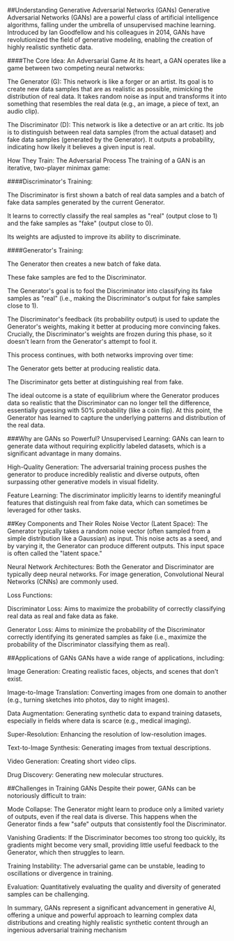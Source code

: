 ##Understanding Generative Adversarial Networks (GANs)
Generative Adversarial Networks (GANs) are a powerful class of artificial intelligence algorithms, falling under the umbrella of unsupervised machine learning. Introduced by Ian Goodfellow and his colleagues in 2014, GANs have revolutionized the field of generative modeling, enabling the creation of highly realistic synthetic data.

####The Core Idea: An Adversarial Game
At its heart, a GAN operates like a game between two competing neural networks:

The Generator (G): This network is like a forger or an artist. Its goal is to create new data samples that are as realistic as possible, mimicking the distribution of real data. It takes random noise as input and transforms it into something that resembles the real data (e.g., an image, a piece of text, an audio clip).

The Discriminator (D): This network is like a detective or an art critic. Its job is to distinguish between real data samples (from the actual dataset) and fake data samples (generated by the Generator). It outputs a probability, indicating how likely it believes a given input is real.

How They Train: The Adversarial Process
The training of a GAN is an iterative, two-player minimax game:

####Discriminator's Training:

The Discriminator is first shown a batch of real data samples and a batch of fake data samples generated by the current Generator.

It learns to correctly classify the real samples as "real" (output close to 1) and the fake samples as "fake" (output close to 0).

Its weights are adjusted to improve its ability to discriminate.

####Generator's Training:

The Generator then creates a new batch of fake data.

These fake samples are fed to the Discriminator.

The Generator's goal is to fool the Discriminator into classifying its fake samples as "real" (i.e., making the Discriminator's output for fake samples close to 1).

The Discriminator's feedback (its probability output) is used to update the Generator's weights, making it better at producing more convincing fakes. Crucially, the Discriminator's weights are frozen during this phase, so it doesn't learn from the Generator's attempt to fool it.

This process continues, with both networks improving over time:

The Generator gets better at producing realistic data.

The Discriminator gets better at distinguishing real from fake.

The ideal outcome is a state of equilibrium where the Generator produces data so realistic that the Discriminator can no longer tell the difference, essentially guessing with 50% probability (like a coin flip). At this point, the Generator has learned to capture the underlying patterns and distribution of the real data.

###Why are GANs so Powerful?
Unsupervised Learning: GANs can learn to generate data without requiring explicitly labeled datasets, which is a significant advantage in many domains.

High-Quality Generation: The adversarial training process pushes the generator to produce incredibly realistic and diverse outputs, often surpassing other generative models in visual fidelity.

Feature Learning: The discriminator implicitly learns to identify meaningful features that distinguish real from fake data, which can sometimes be leveraged for other tasks.

##Key Components and Their Roles
Noise Vector (Latent Space): The Generator typically takes a random noise vector (often sampled from a simple distribution like a Gaussian) as input. This noise acts as a seed, and by varying it, the Generator can produce different outputs. This input space is often called the "latent space."

Neural Network Architectures: Both the Generator and Discriminator are typically deep neural networks. For image generation, Convolutional Neural Networks (CNNs) are commonly used.

Loss Functions:

Discriminator Loss: Aims to maximize the probability of correctly classifying real data as real and fake data as fake.

Generator Loss: Aims to minimize the probability of the Discriminator correctly identifying its generated samples as fake (i.e., maximize the probability of the Discriminator classifying them as real).

##Applications of GANs
GANs have a wide range of applications, including:

Image Generation: Creating realistic faces, objects, and scenes that don't exist.

Image-to-Image Translation: Converting images from one domain to another (e.g., turning sketches into photos, day to night images).

Data Augmentation: Generating synthetic data to expand training datasets, especially in fields where data is scarce (e.g., medical imaging).

Super-Resolution: Enhancing the resolution of low-resolution images.

Text-to-Image Synthesis: Generating images from textual descriptions.

Video Generation: Creating short video clips.

Drug Discovery: Generating new molecular structures.

##Challenges in Training GANs
Despite their power, GANs can be notoriously difficult to train:

Mode Collapse: The Generator might learn to produce only a limited variety of outputs, even if the real data is diverse. This happens when the Generator finds a few "safe" outputs that consistently fool the Discriminator.

Vanishing Gradients: If the Discriminator becomes too strong too quickly, its gradients might become very small, providing little useful feedback to the Generator, which then struggles to learn.

Training Instability: The adversarial game can be unstable, leading to oscillations or divergence in training.

Evaluation: Quantitatively evaluating the quality and diversity of generated samples can be challenging.

In summary, GANs represent a significant advancement in generative AI, offering a unique and powerful approach to learning complex data distributions and creating highly realistic synthetic content through an ingenious adversarial training mechanism
